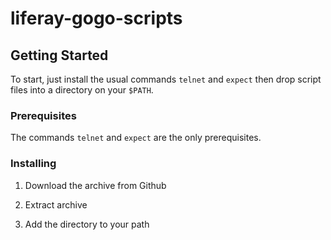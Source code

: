 # liferay-gogo-scripts

## Getting Started

To start, just install the usual commands `telnet` and `expect` then drop script files into a directory on your `$PATH`. 

### Prerequisites

The commands `telnet` and `expect` are the only prerequisites.

### Installing

1. Download the archive from Github

2. Extract archive

3. Add the directory to your path
